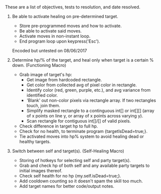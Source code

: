 These are a list of objectives, tests to resolution, and date resolved.

1) Be able to activate healing on pre-determined target.
	+ Store pre-programmed moves and how to activate.
	+ Be able to activate said moves.
	+ Activate moves in non-instant loop.
	+ End program loop upon keypress('Esc').
	
	Encoded but untested on 08/06/2017

2) Determine hp/% of the target, and heal only when target is a certain % down.	(Functioning Macro)
	+ Grab image of target's hp:
		+ Get image from hardcoded rectangle.
		+ Get color from collected avg of pixel color in rectangle.
		+ Identify color (red, green, purple, etc.), and avg variance from identified color.
		+ 'Blank' out non-color pixels via rectangle array. If two rectangles touch, join them.
		+ Simplify masked rectangle to a continguous int[] or int[][] (array of x points on line y,
			or array of x points across varying y).
		+ Scan rectangle for contiguous int[]/[] of valid pixels.
	+ Check difference in target hp to full hp.
	+ Check for no health, to terminate program {targetIsDead=true;}.
	+ Tie activated moves into hp% system to avoid healing dead or healthy targets.

3) Switch between self and target(s).	(Self-Healing Macro)
	+ Storing of hotkeys for selecting self and party target(s).
	+ Grab and check hp of both self and any available party targets to initial images thereof.
	+ Check self health for no hp {my.self.isDead=true;}.
	+ Add cooldown counting so it doesn't spam the skill too much.
	+ Add target names for better code/output notes.
